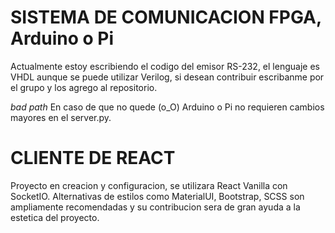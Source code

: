 # SISTEMA DE COMUNICACION FPGA, Arduino o Pi

Actualmente estoy escribiendo el codigo del emisor RS-232, el lenguaje es VHDL aunque
se puede utilizar Verilog, si desean contribuir escribanme por el grupo y los agrego
al repositorio.

*bad path*
En caso de que no quede (o_O) Arduino o Pi no requieren cambios mayores en el server.py.

# CLIENTE DE REACT

Proyecto en creacion y configuracion, se utilizara React Vanilla con SocketIO. Alternativas
de estilos como MaterialUI, Bootstrap, SCSS son ampliamente recomendadas y su contribucion sera
de gran ayuda a la estetica del proyecto.